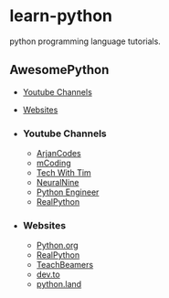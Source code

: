 # learn-python

python programming language tutorials.

## AwesomePython

- [Youtube Channels](#youtube-channels)
- [Websites](#websites)

- ### Youtube Channels

  - [ArjanCodes](https://www.youtube.com/channel/UCVhQ2NnY5Rskt6UjCUkJ_DA)
  - [mCoding](https://www.youtube.com/channel/UCaiL2GDNpLYH6Wokkk1VNcg)
  - [Tech With Tim](https://www.youtube.com/channel/UC4JX40jDee_tINbkjycV4Sg)
  - [NeuralNine](https://www.youtube.com/c/NeuralNine/)
  - [Python Engineer](https://www.youtube.com/channel/UCbXgNpp0jedKWcQiULLbDTA)
  - [RealPython](https://www.youtube.com/realpython)

- ### Websites

  - [Python.org](https://docs.python.org/3/index.html)
  - [RealPython](https://realpython.com/)
  - [TeachBeamers](https://www.techbeamers.com/)
  - [dev.to](https://dev.to/t/python)
  - [python.land](https://python.land/)
